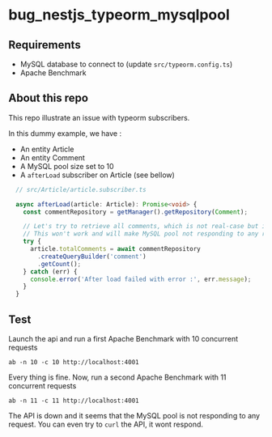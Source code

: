 # bug_nestjs_typeorm_mysqlpool

## Requirements

- MySQL database to connect to (update `src/typeorm.config.ts`)
- Apache Benchmark

## About this repo

This repo illustrate an issue with typeorm subscribers.

In this dummy example, we have :

- An entity Article
- An entity Comment
- A MySQL pool size set to 10
- A `afterLoad` subscriber on Article (see bellow)

```typescript
  // src/Article/article.subscriber.ts

  async afterLoad(article: Article): Promise<void> {
    const commentRepository = getManager().getRepository(Comment);

    // Let's try to retrieve all comments, which is not real-case but it's just to illustrate...
    // This won't work and will make MySQL pool not responding to any requests
    try {
      article.totalComments = await commentRepository
        .createQueryBuilder('comment')
        .getCount();
    } catch (err) {
      console.error('After load failed with error :', err.message);
    }
  }
```

## Test

Launch the api and run a first Apache Benchmark with 10 concurrent requests

```
ab -n 10 -c 10 http://localhost:4001
```

Every thing is fine.
Now, run a second Apache Benchmark with 11 concurrent requests

```
ab -n 11 -c 11 http://localhost:4001
```

The API is down and it seems that the MySQL pool is not responding to any request. You can even try to `curl` the API, it wont respond.
